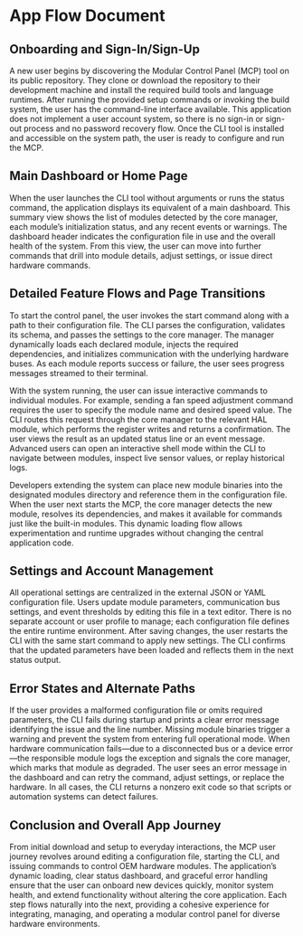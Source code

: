 # App Flow Document

## Onboarding and Sign-In/Sign-Up
A new user begins by discovering the Modular Control Panel (MCP) tool on its public repository. They clone or download the repository to their development machine and install the required build tools and language runtimes. After running the provided setup commands or invoking the build system, the user has the command-line interface available. This application does not implement a user account system, so there is no sign-in or sign-out process and no password recovery flow. Once the CLI tool is installed and accessible on the system path, the user is ready to configure and run the MCP.

## Main Dashboard or Home Page
When the user launches the CLI tool without arguments or runs the status command, the application displays its equivalent of a main dashboard. This summary view shows the list of modules detected by the core manager, each module’s initialization status, and any recent events or warnings. The dashboard header indicates the configuration file in use and the overall health of the system. From this view, the user can move into further commands that drill into module details, adjust settings, or issue direct hardware commands.

## Detailed Feature Flows and Page Transitions
To start the control panel, the user invokes the start command along with a path to their configuration file. The CLI parses the configuration, validates its schema, and passes the settings to the core manager. The manager dynamically loads each declared module, injects the required dependencies, and initializes communication with the underlying hardware buses. As each module reports success or failure, the user sees progress messages streamed to their terminal.

With the system running, the user can issue interactive commands to individual modules. For example, sending a fan speed adjustment command requires the user to specify the module name and desired speed value. The CLI routes this request through the core manager to the relevant HAL module, which performs the register writes and returns a confirmation. The user views the result as an updated status line or an event message. Advanced users can open an interactive shell mode within the CLI to navigate between modules, inspect live sensor values, or replay historical logs.

Developers extending the system can place new module binaries into the designated modules directory and reference them in the configuration file. When the user next starts the MCP, the core manager detects the new module, resolves its dependencies, and makes it available for commands just like the built-in modules. This dynamic loading flow allows experimentation and runtime upgrades without changing the central application code.

## Settings and Account Management
All operational settings are centralized in the external JSON or YAML configuration file. Users update module parameters, communication bus settings, and event thresholds by editing this file in a text editor. There is no separate account or user profile to manage; each configuration file defines the entire runtime environment. After saving changes, the user restarts the CLI with the same start command to apply new settings. The CLI confirms that the updated parameters have been loaded and reflects them in the next status output.

## Error States and Alternate Paths
If the user provides a malformed configuration file or omits required parameters, the CLI fails during startup and prints a clear error message identifying the issue and the line number. Missing module binaries trigger a warning and prevent the system from entering full operational mode. When hardware communication fails—due to a disconnected bus or a device error—the responsible module logs the exception and signals the core manager, which marks that module as degraded. The user sees an error message in the dashboard and can retry the command, adjust settings, or replace the hardware. In all cases, the CLI returns a nonzero exit code so that scripts or automation systems can detect failures.

## Conclusion and Overall App Journey
From initial download and setup to everyday interactions, the MCP user journey revolves around editing a configuration file, starting the CLI, and issuing commands to control OEM hardware modules. The application’s dynamic loading, clear status dashboard, and graceful error handling ensure that the user can onboard new devices quickly, monitor system health, and extend functionality without altering the core application. Each step flows naturally into the next, providing a cohesive experience for integrating, managing, and operating a modular control panel for diverse hardware environments.